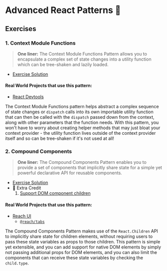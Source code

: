 # Advanced React Patterns 🤯

## Exercises

### 1. Context Module Functions

> **One liner:** The Context Module Functions Pattern allows you to encapsulate a complex set of state changes into a utility function which can be tree-shaken and lazily loaded.

- [Exercise Solution](exercises/01.js)

#### Real World Projects that use this pattern:

- [React Devtools](https://github.com/bvaughn/react-devtools-experimental/pull/196/commits/d53ae2ea8a5db88232c6802fc8f480cb13c23576)

The Context Module Functions pattern helps abstract a complex sequence of state changes or `dispatch` calls into its own importable utility function that can then be called with the `dispatch` passed down from the context, along with other parameters that the function needs. With this pattern, you won't have to worry about creating helper methods that may just bloat your context provider - the utility function lives outside of the context provider itself and so can be tree-shaken if it's not used at all!

### 2. Compound Components

> **One liner:** The Compound Components Pattern enables you to provide a set of components that implicitly share state for a simple yet powerful declarative API for reusable components.

- [Exercise Solution](exercises/02.js)
- 💯 Extra Credit
  1. [Support DOM component children](exercises/02.extra-1.js)

#### Real World Projects that use this pattern:

- [Reach UI](https://reacttraining.com/reach-ui)
  - [`@reach/tabs`](https://reacttraining.com/reach-ui/tabs)

The Compound Components Pattern makes use of the `React.Children` API to implicitly share state for children elements, without requiring users to pass these state variables as props to those children. This pattern is simple yet extensible, and you can add support for native DOM elements by simply not passing additional props for DOM elements, and you can also limit the components that can receive these state variables by checking the `child.type`.
